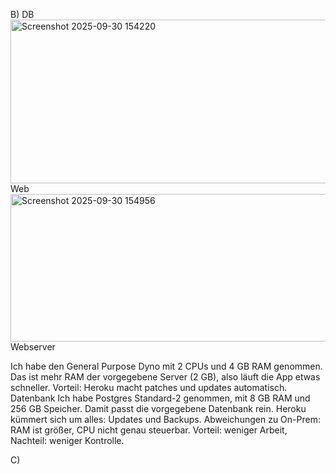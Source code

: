 B) DB<img width="1496" height="262" alt="Screenshot 2025-09-30 154220" src="https://github.com/user-attachments/assets/050e801a-722a-448e-a719-bb364215ece6" />
 Web<img width="1494" height="236" alt="Screenshot 2025-09-30 154956" src="https://github.com/user-attachments/assets/10ed1151-4d8c-43f6-afd8-f92f159381e0" />
Webserver

Ich habe den General Purpose Dyno mit 2 CPUs und 4 GB RAM genommen.
Das ist mehr RAM der vorgegebene Server (2 GB), also läuft die App etwas schneller.
Vorteil: Heroku macht patches und updates automatisch.
Datenbank
Ich habe Postgres Standard-2 genommen, mit 8 GB RAM und 256 GB Speicher.
Damit passt die vorgegebene Datenbank rein.
Heroku kümmert sich um alles: Updates und Backups.
Abweichungen zu On-Prem:
RAM ist größer, CPU nicht genau steuerbar.
Vorteil: weniger Arbeit, Nachteil: weniger Kontrolle.

C)
